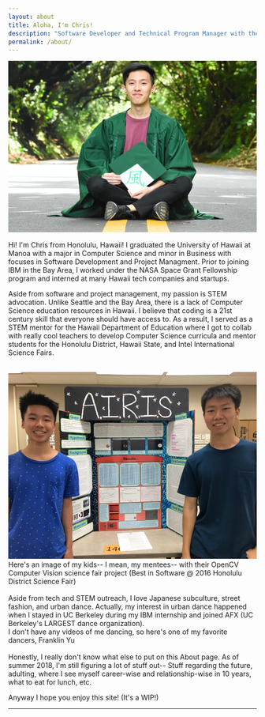 ```yaml
---
layout: about
title: Aloha, I'm Chris!
description: "Software Developer and Technical Program Manager with the goal of using technology to create value."
permalink: /about/
---
```


<img class="ui fluid centered large image" src="../images/chris.png">

Hi! I'm Chris from Honolulu, Hawaii!
I graduated the University of Hawaii at Manoa with a major in Computer Science and minor in Business with focuses in Software Development and Project Managment.
Prior to joining IBM in the Bay Area, I worked under the NASA Space Grant Fellowship program and interned at many Hawaii tech companies and startups.

Aside from software and project management, my passion is STEM advocation.
Unlike Seattle and the Bay Area, there is a lack of Computer Science education resources in Hawaii.
I believe that coding is a 21st century skill that everyone should have access to.
As a result, I served as a STEM mentor for the Hawaii Department of Education where I got to collab with really cool teachers to develop Computer Science curricula and mentor students for the Honolulu District, Hawaii State, and Intel International Science Fairs.

<br>
<img class="ui fluid centered large image" src="../images/airisgroup.jpg">
<div class="ui form">
  <div class="ui message">
    <div class="header">Here's an image of my kids-- I mean, my mentees-- with their OpenCV Computer Vision science fair project (Best in Software @ 2016 Honolulu District Science Fair)</div>
  </div>
</div>
<br>
Aside from tech and STEM outreach, I love Japanese subculture, street fashion, and urban dance. Actually, my interest in urban dance happened when I stayed in UC Berkeley during my IBM internship and joined AFX (UC Berkeley's LARGEST dance organization).


<div class="ui embed" data-url="https://www.youtube.com/embed/StySpGWJTaM" data-placeholder="/images/bear-waving.jpg"></div>

<div class="ui form">
  <div class="ui message">
    <div class="header">I don't have any videos of me dancing, so here's one of my favorite dancers, Franklin Yu</div>
  </div>
</div>
<br>
Honestly, I really don't know what else to put on this About page. As of summer 2018, I'm still figuring a lot of stuff out--
Stuff regarding the future, adulting, where I see myself career-wise and relationship-wise in 10 years, what to eat for lunch, etc.

Anyway I hope you enjoy this site! (It's a WIP!)
<hr>
